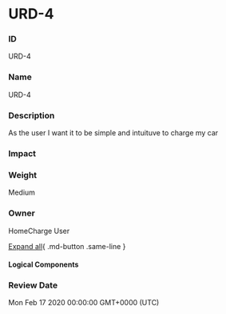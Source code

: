 

# URD-4

### ID

URD-4

### Name

URD-4

### Description

As the user I want it to be simple and intuituve to charge my car

### Impact



### Weight

Medium

### Owner

HomeCharge User

[Expand all](#){ .md-button .same-line }

#### Logical Components


    



### Review Date

Mon Feb 17 2020 00:00:00 GMT+0000 (UTC)

